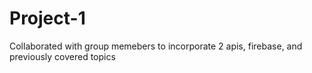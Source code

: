 # Project-1
Collaborated with group memebers to incorporate 2 apis, firebase, and previously covered topics 
